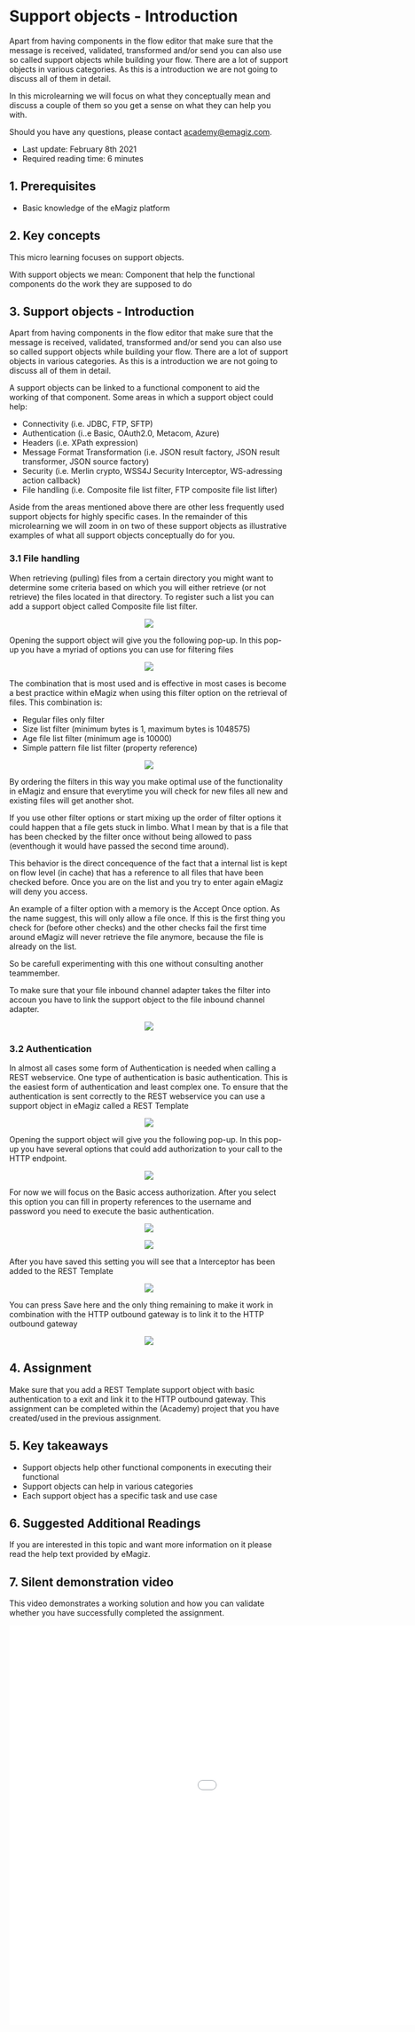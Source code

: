 # Support objects - Introduction
Apart from having components in the flow editor that make sure that the message is received, validated, transformed and/or send you can also use so called support objects while building your flow.
There are a lot of support objects in various categories. As this is a introduction we are not going to discuss all of them in detail.

In this microlearning we will focus on what they conceptually mean and discuss a couple of them so you get a sense on what they can help you with.

Should you have any questions, please contact academy@emagiz.com.

- Last update: February 8th 2021
- Required reading time: 6 minutes

## 1. Prerequisites
- Basic knowledge of the eMagiz platform

## 2. Key concepts
This micro learning focuses on support objects.

With support objects we mean: Component that help the functional components do the work they are supposed to do

## 3. Support objects - Introduction
Apart from having components in the flow editor that make sure that the message is received, validated, transformed and/or send you can also use so called support objects while building your flow.
There are a lot of support objects in various categories. As this is a introduction we are not going to discuss all of them in detail.

A support objects can be linked to a functional component to aid the working of that component. Some areas in which a support object could help:

- Connectivity (i.e. JDBC, FTP, SFTP)
- Authentication (i..e Basic, OAuth2.0, Metacom, Azure)
- Headers (i.e. XPath expression)
- Message Format Transformation (i.e. JSON result factory, JSON result transformer, JSON source factory)
- Security (i.e. Merlin crypto, WSS4J Security Interceptor, WS-adressing action callback)
- File handling (i.e. Composite file list filter, FTP composite file list lifter)

Aside from the areas mentioned above there are other less frequently used support objects for highly specific cases. 
In the remainder of this microlearning we will zoom in on two of these support objects as illustrative examples of what all support objects conceptually do for you.

### 3.1 File handling
When retrieving (pulling) files from a certain directory you might want to determine some criteria based on which you will either retrieve (or not retrieve) the files located in that directory.
To register such a list you can add a support object called Composite file list filter.

<p align="center"><img src="../../img/microlearning/ml-support-objects-introduction--composite-file-list-filter-selection.png"></p>

Opening the support object will give you the following pop-up. In this pop-up you have a myriad of options you can use for filtering files

<p align="center"><img src="../../img/microlearning/ml-support-objects-introduction--composite-file-list-filter-pop-up.png"></p>

The combination that is most used and is effective in most cases is become a best practice within eMagiz when using this filter option on the retrieval of files.
This combination is:

- Regular files only filter
- Size list filter (minimum bytes is 1, maximum bytes is 1048575)
- Age file list filter (minimum age is 10000)
- Simple pattern file list filter (property reference)

<p align="center"><img src="../../img/microlearning/ml-support-objects-introduction--composite-file-list-filter-pop-up-filled-in.png"></p>

By ordering the filters in this way you make optimal use of the functionality in eMagiz and ensure that everytime you will check for new files all new and existing files will get another shot.

If you use other filter options or start mixing up the order of filter options it could happen that a file gets stuck in limbo. 
What I mean by that is a file that has been checked by the filter once without being allowed to pass (eventhough it would have passed the second time around).

This behavior is the direct concequence of the fact that a internal list is kept on flow level (in cache) that has a reference to all files that have been checked before. 
Once you are on the list and you try to enter again eMagiz will deny you access.

An example of a filter option with a memory is the Accept Once option. As the name suggest, this will only allow a file once. 
If this is the first thing you check for (before other checks) and the other checks fail the first time around eMagiz will never retrieve the file anymore, because the file is already on the list.

So be carefull experimenting with this one without consulting another teammember.

To make sure that your file inbound channel adapter takes the filter into accoun you have to link the support object to the file inbound channel adapter.

<p align="center"><img src="../../img/microlearning/ml-support-objects-introduction--link-to-file-inbound-channel-adapter.png"></p>

### 3.2 Authentication
In almost all cases some form of Authentication is needed when calling a REST webservice. One type of authentication is basic authentication. 
This is the easiest form of authentication and least complex one. To ensure that the authentication is sent correctly to the REST webservice you can use a support object in eMagiz called a REST Template

<p align="center"><img src="../../img/microlearning/ml-support-objects-introduction--rest-template.png"></p>

Opening the support object will give you the following pop-up. In this pop-up you have several options that could add authorization to your call to the HTTP endpoint.

<p align="center"><img src="../../img/microlearning/ml-support-objects-introduction--rest-template-pop-up.png"></p>

For now we will focus on the Basic access authorization. 
After you select this option you can fill in property references to the username and password you need to execute the basic authentication.

<p align="center"><img src="../../img/microlearning/ml-support-objects-introduction--rest-template-basic-access.png"></p>

<p align="center"><img src="../../img/microlearning/ml-support-objects-introduction--rest-template-basic-access-filled-in.png"></p>

After you have saved this setting you will see that a Interceptor has been added to the REST Template

<p align="center"><img src="../../img/microlearning/ml-support-objects-introduction--rest-template-input.png"></p>

You can press Save here and the only thing remaining to make it work in combination with the HTTP outbound gateway is to link it to the HTTP outbound gateway

<p align="center"><img src="../../img/microlearning/ml-support-objects-introduction--link-to-http-outbound-gateway.png"></p>

## 4. Assignment

Make sure that you add a REST Template support object with basic authentication to a exit and link it to the HTTP outbound gateway.
This assignment can be completed within the (Academy) project that you have created/used in the previous assignment.

## 5. Key takeaways

- Support objects help other functional components in executing their functional
- Support objects can help in various categories
- Each support object has a specific task and use case

## 6. Suggested Additional Readings

If you are interested in this topic and want more information on it please read the help text provided by eMagiz.

## 7. Silent demonstration video

This video demonstrates a working solution and how you can validate whether you have successfully completed the assignment.

<iframe width="1280" height="720" src="../../vid/microlearning/microlearning-support-objects-introduction.mp4" frameborder="0" allow="accelerometer; autoplay; clipboard-write; encrypted-media; gyroscope; picture-in-picture" allowfullscreen></iframe>